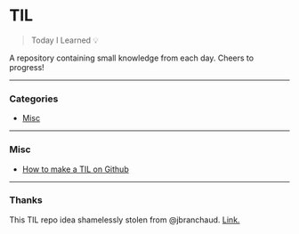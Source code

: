 # TIL

> Today I Learned :bulb:

A repository containing small knowledge from each day. Cheers to progress!

---

### Categories

- [Misc](#misc)

---

### Misc

- [How to make a TIL on Github](misc/how-to-make-a-til.md)

---

### Thanks

This TIL repo idea shamelessly stolen from @jbranchaud. [Link.](https://github.com/jbranchaud/til)
